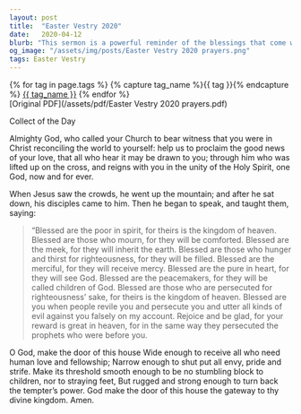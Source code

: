```yaml
---
layout: post
title:  "Easter Vestry 2020"
date:   2020-04-12
blurb: "This sermon is a powerful reminder of the blessings that come with being humble, merciful, and peace-loving. It emphasizes the importance of being pure in heart, hungering for righteousness, and enduring persecution for the sake of righteousness. The sermon concludes with a prayer for the church to be a welcoming place for all, yet strong against temptation."
og_image: "/assets/img/posts/Easter Vestry 2020 prayers.png"
tags: Easter Vestry
---    
```

<div class="tag-pills">
  {% for tag in page.tags %}
    {% capture tag_name %}{{ tag }}{% endcapture %}
    <a href="{{ site.baseurl }}/tag/{{ tag_name | slugify }}" class="tag-pill">{{ tag_name }}</a>
  {% endfor %}
</div>
[Original PDF](/assets/pdf/Easter Vestry 2020 prayers.pdf)

Collect of the Day

Almighty God,
who called your Church to bear witness
that you were in Christ reconciling the world to yourself:
help us to proclaim the good news of your love,
that all who hear it may be drawn to you;
through him who was lifted up on the cross,
and reigns with you in the unity of the Holy Spirit,
one God, now and for ever.

When Jesus saw the crowds, he went up the mountain; and after he sat down, his disciples came to him. Then he began to speak, and taught them, saying:

>“Blessed are the poor in spirit, for theirs is the kingdom of heaven.
>Blessed are those who mourn, for they will be comforted.
>Blessed are the meek, for they will inherit the earth.
>Blessed are those who hunger and thirst for righteousness, for they will be filled.
>Blessed are the merciful, for they will receive mercy.
>Blessed are the pure in heart, for they will see God.
>Blessed are the peacemakers, for they will be called children of God.
>Blessed are those who are persecuted for righteousness’ sake, for theirs is the kingdom of heaven.
>Blessed are you when people revile you and persecute you and utter all kinds of evil against you falsely on my account. Rejoice and be glad, for your reward is great in heaven, for in the same way they persecuted the prophets who were before you.

O God, make the door of this house
Wide enough to receive all who
need human love and fellowship;
Narrow enough to shut put all envy, pride and strife.
Make its threshold smooth enough
to be no stumbling block to children, nor to straying feet,
But rugged and strong enough to turn back the tempter’s power.
God make the door of this house the gateway to thy divine kingdom.
Amen.
